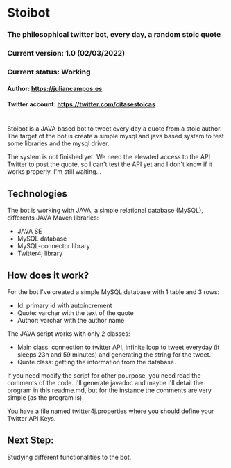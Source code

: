 # Stoibot
### The philosophical twitter bot, every day, a random stoic quote
### Current version: 1.0 (02/03/2022)
### Current status: Working
#### Author: https://juliancampos.es
#### Twitter account: https://twitter.com/citasestoicas
#

Stoibot is a JAVA based bot to tweet every day a quote from a stoic author. The target of the bot is create a simple mysql and java based system to test some libraries and the mysql driver.

The system is not finished yet. We need the elevated access to the API Twitter to post the quote, so I can't test the API yet and I don't know if it works properly. I'm still waiting...

## Technologies

The bot is working with JAVA, a simple relational database (MySQL), differents JAVA Maven libraries:

- JAVA SE
- MySQL database
- MySQL-connector library
- Twitter4j library

## How does it work?

For the bot I've created a simple MySQL database with 1 table and 3 rows:
- Id: primary id with autoincrement
- Quote: varchar with the text of the quote
- Author: varchar with the author name

The JAVA script works with only 2 classes:
- Main class: connection to twitter API, infinite loop to tweet everyday (it sleeps 23h and 59 minutes) and generating the string for the tweet.
- Quote class: getting the information from the database.

If you need modify the script for other pourpose, you need read the comments of the code. I'll generate javadoc and maybe I'll detail the program in this readme.md, but for the instance the comments are very simple (as the program is).

You have a file named twitter4j.properties where you should define your Twitter API Keys.

## Next Step:

Studying different functionalities to the bot.




